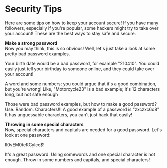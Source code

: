 # Security Tips
Here are some tips on how to keep your account secure!
If you have many followers, especially if you're popular,
some hackers might try to take over your account!
These are the best ways to stay safe and secure.

**Make a strong password**<br>
Now you may think, this is so obvious!
Well, let's just take a look at some pretty bad password examples.

Your birth date would be a bad password, for example "210410".
You could easily just tell your birthday to someone online, and they could take over your account!

A word and some numbers; you could argue that it's a good combination, but you're wrong!
Like, "Motorcycle23" is a bad example; it's 12 characters long, but not safe enough

Those were bad password examples, but how to make a good password?<br>
Use. Random. Characters!!!
A good example of a password is "zxczxc6o8"<br>
It has unguessable characters, you can't just hack that easily!

**Throwing in some special characters**<br>
Now, special characters and capitals are needed for a good password.
Let's look at one password:

Il0vEM0teRCylce$!

It's a great password. Using somewords and one special character is not enough. Throw in some numbers and capitals, and special characters!
